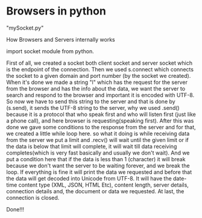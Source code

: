 # Browsers in python

"mySocket.py"

How Browsers and Servers internally works

import socket module from python.

First of all, we created a socket both client socket and server socket which is the endpoint of the connection. Then we used s.connect which connects the socket to a given domain and port number (by the socket we created). When it's done we made a string "l" which has the request for the server from the browser and has the info about the data, we want the server to search and respond to the browser and important it is encoded with UTF-8. So now we have to send this string to the server and that is done by (s.send), it sends the UTF-8 string to the server, why we used .send() because it is a protocol that who speak first and who will listen first (just like a phone call), and here browser is requesting(speaking first). After this was done we gave some conditions to the response from the server and for that, we created a little while loop here. so what it doing is while receiving data from the server we put a limit and .recv() will wait until the given limit or if the data is below that limit will complete, it will wait till data receiving completes(which is very fast basically and usually we don't wait). And we put a condition here that if the data is less than 1 (character) it will break because we don't want the server to be waiting forever, and we break the loop. If everything is fine it will print the data we requested and before that the data will get decoded into Unicode from UTF-8. It will have the date-time content type (XML, JSON, HTML Etc), content length, server details, connection details and, the document or data we requested. At last, the connection is closed.

Done!!!  
